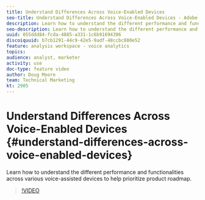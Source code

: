 ```yaml
---
title: Understand Differences Across Voice-Enabled Devices
seo-title: Understand Differences Across Voice-Enabled Devices - Adobe Analytics
description: Learn how to understand the different performance and functionalities across various voice-assisted devices to help prioritize product roadmap.
seo-description: Learn how to understand the different performance and functionalities across various voice-assisted devices to help prioritize product roadmap. - Adobe Analytics
uuid: 055ddd84-fcda-4885-a331-1c6b91694396
discoiquuid: b7cb1291-44c9-42e5-9adf-48ccbc880e52
feature: analysis workspace - voice analytics
topics: 
audience: analyst, marketer
activity: use
doc-type: feature video
author: Doug Moore
team: Technical Marketing
kt: 2905
---
```


# Understand Differences Across Voice-Enabled Devices {#understand-differences-across-voice-enabled-devices}

Learn how to understand the different performance and functionalities across various voice-assisted devices to help prioritize product roadmap.

>[!VIDEO](https://video.tv.adobe.com/v/27225/?quality=9)